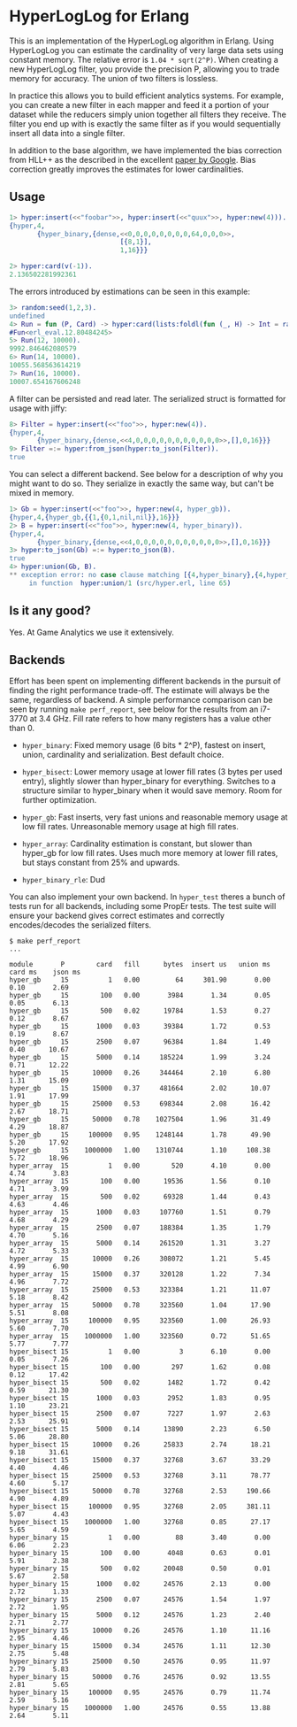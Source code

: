# HyperLogLog for Erlang

This is an implementation of the HyperLogLog algorithm in
Erlang. Using HyperLogLog you can estimate the cardinality of very
large data sets using constant memory. The relative error is `1.04 *
sqrt(2^P)`. When creating a new HyperLogLog filter, you provide the
precision P, allowing you to trade memory for accuracy. The union of
two filters is lossless.

In practice this allows you to build efficient analytics systems. For
example, you can create a new filter in each mapper and feed it a
portion of your dataset while the reducers simply union together all
filters they receive. The filter you end up with is exactly the same
filter as if you would sequentially insert all data into a single
filter.

In addition to the base algorithm, we have implemented the bias
correction from HLL++ as the described in the excellent
[paper by Google][]. Bias correction greatly improves the estimates
for lower cardinalities.


## Usage

```erlang
1> hyper:insert(<<"foobar">>, hyper:insert(<<"quux">>, hyper:new(4))).
{hyper,4,
       {hyper_binary,{dense,<<0,0,0,0,0,0,0,0,64,0,0,0>>,
                            [{8,1}],
                            1,16}}}

2> hyper:card(v(-1)).
2.136502281992361
```

The errors introduced by estimations can be seen in this example:
```erlang
3> random:seed(1,2,3).
undefined
4> Run = fun (P, Card) -> hyper:card(lists:foldl(fun (_, H) -> Int = random:uniform(10000000000000), hyper:insert(<<Int:64/integer>>, H) end, hyper:new(P), lists:seq(1, Card))) end.
#Fun<erl_eval.12.80484245>
5> Run(12, 10000).
9992.846462080579
6> Run(14, 10000).
10055.568563614219
7> Run(16, 10000).
10007.654167606248
```

A filter can be persisted and read later. The serialized struct is formatted for usage with jiffy:
```erlang
8> Filter = hyper:insert(<<"foo">>, hyper:new(4)).
{hyper,4,
       {hyper_binary,{dense,<<4,0,0,0,0,0,0,0,0,0,0,0>>,[],0,16}}}
9> Filter =:= hyper:from_json(hyper:to_json(Filter)).
true
```

You can select a different backend. See below for a description of why
you might want to do so. They serialize in exactly the same way, but
can't be mixed in memory.

```erlang
1> Gb = hyper:insert(<<"foo">>, hyper:new(4, hyper_gb)).
{hyper,4,{hyper_gb,{{1,{0,1,nil,nil}},16}}}
2> B = hyper:insert(<<"foo">>, hyper:new(4, hyper_binary)).
{hyper,4,
       {hyper_binary,{dense,<<4,0,0,0,0,0,0,0,0,0,0,0>>,[],0,16}}}
3> hyper:to_json(Gb) =:= hyper:to_json(B).
true
4> hyper:union(Gb, B).
** exception error: no case clause matching [{4,hyper_binary},{4,hyper_gb}]
     in function  hyper:union/1 (src/hyper.erl, line 65)
```


## Is it any good?

Yes. At Game Analytics we use it extensively.

## Backends

Effort has been spent on implementing different backends in the
pursuit of finding the right performance trade-off. The estimate will
always be the same, regardless of backend. A simple performance
comparison can be seen by running `make perf_report`, see below for
the results from an i7-3770 at 3.4 GHz. Fill rate refers to how many
registers has a value other than 0.

 * `hyper_binary`: Fixed memory usage (6 bits * 2^P), fastest on insert,
   union, cardinality and serialization. Best default choice.

 * `hyper_bisect`: Lower memory usage at lower fill rates (3 bytes per
   used entry), slightly slower than hyper_binary for
   everything. Switches to a structure similar to hyper_binary when it
   would save memory. Room for further optimization.

 * `hyper_gb`: Fast inserts, very fast unions and reasonable memory
   usage at low fill rates. Unreasonable memory usage at high fill
   rates.

 * `hyper_array`: Cardinality estimation is constant, but slower than
   hyper_gb for low fill rates. Uses much more memory at lower fill
   rates, but stays constant from 25% and upwards.

 * `hyper_binary_rle`: Dud

You can also implement your own backend. In `hyper_test` theres a
bunch of tests run for all backends, including some PropEr tests. The
test suite will ensure your backend gives correct estimates and
correctly encodes/decodes the serialized filters.



```
$ make perf_report
...

module       P        card   fill      bytes  insert us   union ms    card ms    json ms
hyper_gb     15          1   0.00         64     301.90       0.00       0.10       2.69
hyper_gb     15        100   0.00       3984       1.34       0.05       0.05       6.13
hyper_gb     15        500   0.02      19784       1.53       0.27       0.12       8.67
hyper_gb     15       1000   0.03      39384       1.72       0.53       0.19       8.67
hyper_gb     15       2500   0.07      96384       1.84       1.49       0.40      10.67
hyper_gb     15       5000   0.14     185224       1.99       3.24       0.71      12.22
hyper_gb     15      10000   0.26     344464       2.10       6.80       1.31      15.09
hyper_gb     15      15000   0.37     481664       2.02      10.07       1.91      17.99
hyper_gb     15      25000   0.53     698344       2.08      16.42       2.67      18.71
hyper_gb     15      50000   0.78    1027504       1.96      31.49       4.29      18.87
hyper_gb     15     100000   0.95    1248144       1.78      49.90       5.20      17.92
hyper_gb     15    1000000   1.00    1310744       1.10     108.38       5.72      18.96
hyper_array  15          1   0.00        520       4.10       0.00       4.74       3.83
hyper_array  15        100   0.00      19536       1.56       0.10       4.71       3.99
hyper_array  15        500   0.02      69328       1.44       0.43       4.63       4.46
hyper_array  15       1000   0.03     107760       1.51       0.79       4.68       4.29
hyper_array  15       2500   0.07     188384       1.35       1.79       4.70       5.16
hyper_array  15       5000   0.14     261520       1.31       3.27       4.72       5.33
hyper_array  15      10000   0.26     308072       1.21       5.45       4.99       6.90
hyper_array  15      15000   0.37     320128       1.22       7.34       4.96       7.72
hyper_array  15      25000   0.53     323384       1.21      11.07       5.18       8.42
hyper_array  15      50000   0.78     323560       1.04      17.90       5.51       8.08
hyper_array  15     100000   0.95     323560       1.00      26.93       5.60       7.70
hyper_array  15    1000000   1.00     323560       0.72      51.65       5.77       7.77
hyper_bisect 15          1   0.00          3       6.10       0.00       0.05       7.26
hyper_bisect 15        100   0.00        297       1.62       0.08       0.12      17.42
hyper_bisect 15        500   0.02       1482       1.72       0.42       0.59      21.30
hyper_bisect 15       1000   0.03       2952       1.83       0.95       1.10      23.21
hyper_bisect 15       2500   0.07       7227       1.97       2.63       2.53      25.91
hyper_bisect 15       5000   0.14      13890       2.23       6.50       5.06      28.80
hyper_bisect 15      10000   0.26      25833       2.74      18.21       9.18      31.61
hyper_bisect 15      15000   0.37      32768       3.67      33.29       4.40       4.46
hyper_bisect 15      25000   0.53      32768       3.11      78.77       4.60       5.17
hyper_bisect 15      50000   0.78      32768       2.53     190.66       4.90       4.89
hyper_bisect 15     100000   0.95      32768       2.05     381.11       5.07       4.43
hyper_bisect 15    1000000   1.00      32768       0.85      27.17       5.65       4.59
hyper_binary 15          1   0.00         88       3.40       0.00       6.06       2.23
hyper_binary 15        100   0.00       4048       0.63       0.01       5.91       2.38
hyper_binary 15        500   0.02      20048       0.50       0.01       5.67       2.58
hyper_binary 15       1000   0.02      24576       2.13       0.00       2.72       1.33
hyper_binary 15       2500   0.07      24576       1.54       1.97       2.72       1.95
hyper_binary 15       5000   0.12      24576       1.23       2.40       2.71       2.77
hyper_binary 15      10000   0.26      24576       1.10      11.16       2.95       4.46
hyper_binary 15      15000   0.34      24576       1.11      12.30       2.75       5.48
hyper_binary 15      25000   0.50      24576       0.95      11.97       2.79       5.83
hyper_binary 15      50000   0.76      24576       0.92      13.55       2.81       5.65
hyper_binary 15     100000   0.95      24576       0.79      11.74       2.59       5.16
hyper_binary 15    1000000   1.00      24576       0.55      13.88       2.64       5.11
```

[paper by Google]: http://static.googleusercontent.com/external_content/untrusted_dlcp/research.google.com/en//pubs/archive/40671.pdf
